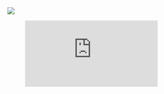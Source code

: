 <img align="center" src="https://github-readme-stats.vercel.app/api/wakatime?username=wallauschek&theme=monokai&hide_title=true&layout=default" />
<figure><embed src="https://wakatime.com/share/@fb6e4c8e-a5b1-4070-b658-1f8b0ce82af4/27870c02-6cfd-4340-8afe-2f0deb775ea6.svg"></embed></figure>
